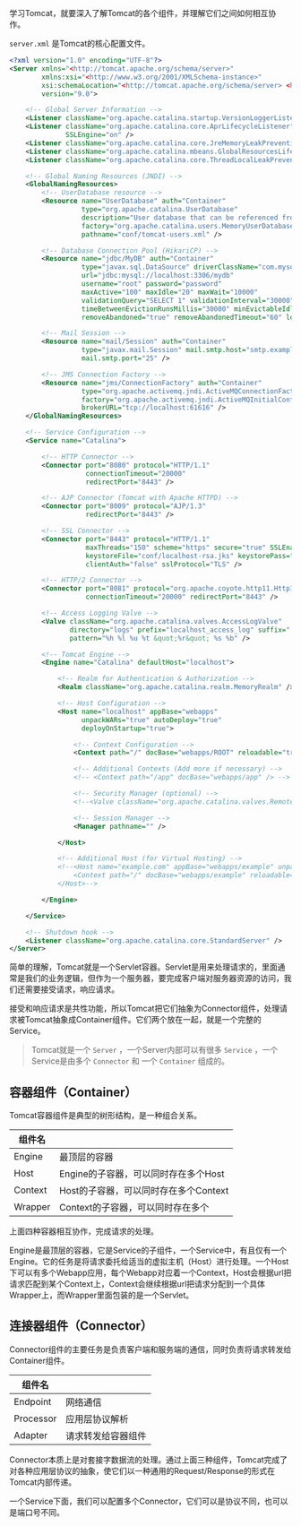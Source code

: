 学习Tomcat，就要深入了解Tomcat的各个组件，并理解它们之间如何相互协作。

`server.xml` 是Tomcat的核心配置文件。

```xml
<?xml version="1.0" encoding="UTF-8"?>
<Server xmlns="<http://tomcat.apache.org/schema/server>"
        xmlns:xsi="<http://www.w3.org/2001/XMLSchema-instance>"
        xsi:schemaLocation="<http://tomcat.apache.org/schema/server> <http://tomcat.apache.org/schema/server/server.xsd>"
        version="9.0">

    <!-- Global Server Information -->
    <Listener className="org.apache.catalina.startup.VersionLoggerListener" />
    <Listener className="org.apache.catalina.core.AprLifecycleListener"
              SSLEngine="on" />
    <Listener className="org.apache.catalina.core.JreMemoryLeakPreventionListener" />
    <Listener className="org.apache.catalina.mbeans.GlobalResourcesLifecycleListener" />
    <Listener className="org.apache.catalina.core.ThreadLocalLeakPreventionListener" />

    <!-- Global Naming Resources (JNDI) -->
    <GlobalNamingResources>
        <!-- UserDatabase resource -->
        <Resource name="UserDatabase" auth="Container"
                  type="org.apache.catalina.UserDatabase"
                  description="User database that can be referenced from web applications"
                  factory="org.apache.catalina.users.MemoryUserDatabaseFactory"
                  pathname="conf/tomcat-users.xml" />

        <!-- Database Connection Pool (HikariCP) -->
        <Resource name="jdbc/MyDB" auth="Container"
                  type="javax.sql.DataSource" driverClassName="com.mysql.cj.jdbc.Driver"
                  url="jdbc:mysql://localhost:3306/mydb"
                  username="root" password="password"
                  maxActive="100" maxIdle="20" maxWait="10000"
                  validationQuery="SELECT 1" validationInterval="30000"
                  timeBetweenEvictionRunsMillis="30000" minEvictableIdleTimeMillis="60000"
                  removeAbandoned="true" removeAbandonedTimeout="60" logAbandoned="true" />

        <!-- Mail Session -->
        <Resource name="mail/Session" auth="Container"
                  type="javax.mail.Session" mail.smtp.host="smtp.example.com"
                  mail.smtp.port="25" />

        <!-- JMS Connection Factory -->
        <Resource name="jms/ConnectionFactory" auth="Container"
                  type="org.apache.activemq.jndi.ActiveMQConnectionFactory"
                  factory="org.apache.activemq.jndi.ActiveMQInitialContextFactory"
                  brokerURL="tcp://localhost:61616" />
    </GlobalNamingResources>

    <!-- Service Configuration -->
    <Service name="Catalina">

        <!-- HTTP Connector -->
        <Connector port="8080" protocol="HTTP/1.1"
                   connectionTimeout="20000"
                   redirectPort="8443" />

        <!-- AJP Connector (Tomcat with Apache HTTPD) -->
        <Connector port="8009" protocol="AJP/1.3"
                   redirectPort="8443" />

        <!-- SSL Connector -->
        <Connector port="8443" protocol="HTTP/1.1"
                   maxThreads="150" scheme="https" secure="true" SSLEnabled="true"
                   keystoreFile="conf/localhost-rsa.jks" keystorePass="changeit"
                   clientAuth="false" sslProtocol="TLS" />

        <!-- HTTP/2 Connector -->
        <Connector port="8081" protocol="org.apache.coyote.http11.Http11Nio2Protocol"
                   connectionTimeout="20000" redirectPort="8443" />

        <!-- Access Logging Valve -->
        <Valve className="org.apache.catalina.valves.AccessLogValve"
               directory="logs" prefix="localhost_access_log" suffix=".log"
               pattern="%h %l %u %t &quot;%r&quot; %s %b" />

        <!-- Tomcat Engine -->
        <Engine name="Catalina" defaultHost="localhost">

            <!-- Realm for Authentication & Authorization -->
            <Realm className="org.apache.catalina.realm.MemoryRealm" />

            <!-- Host Configuration -->
            <Host name="localhost" appBase="webapps"
                  unpackWARs="true" autoDeploy="true"
                  deployOnStartup="true">

                <!-- Context Configuration -->
                <Context path="/" docBase="webapps/ROOT" reloadable="true" />

                <!-- Additional Contexts (Add more if necessary) -->
                <!-- <Context path="/app" docBase="webapps/app" /> -->

                <!-- Security Manager (optional) -->
                <!--<Valve className="org.apache.catalina.valves.RemoteAddrValve" allow="127\\.\\d+\\.\\d+\\.\\d+" />-->

                <!-- Session Manager -->
                <Manager pathname="" />

            </Host>

            <!-- Additional Host (for Virtual Hosting) -->
            <!--<Host name="example.com" appBase="webapps/example" unpackWARs="true" autoDeploy="true">
                <Context path="/" docBase="webapps/example" reloadable="true" />
            </Host>-->

        </Engine>

    </Service>

    <!-- Shutdown hook -->
    <Listener className="org.apache.catalina.core.StandardServer" />
</Server>

```

简单的理解，Tomcat就是一个Servlet容器。Servlet是用来处理请求的，里面通常是我们的业务逻辑，但作为一个服务器，要完成客户端对服务器资源的访问，我们还需要接受请求，响应请求。

接受和响应请求是共性功能，所以Tomcat把它们抽象为Connector组件，处理请求被Tomcat抽象成Container组件。它们两个放在一起，就是一个完整的Service。

> Tomcat就是一个 `Server` ，一个Server内部可以有很多 `Service` ，一个Service是由多个 `Connector` 和 一个 `Container` 组成的。

## 容器组件（Container）

Tomcat容器组件是典型的树形结构，是一种组合关系。

| 组件名  |                                       |
| ------- | ------------------------------------- |
| Engine  | 最顶层的容器                          |
| Host    | Engine的子容器，可以同时存在多个Host  |
| Context | Host的子容器，可以同时存在多个Context |
| Wrapper | Context的子容器，可以同时存在多个     |

上面四种容器相互协作，完成请求的处理。

Engine是最顶层的容器，它是Service的子组件，一个Service中，有且仅有一个Engine。它的任务是将请求委托给适当的虚拟主机（Host）进行处理。一个Host下可以有多个Webapp应用，每个Webapp对应着一个Context，Host会根据url把请求匹配到某个Context上，Context会继续根据url把请求分配到一个具体Wrapper上，而Wrapper里面包装的是一个Servlet。

## 连接器组件（Connector）

Connector组件的主要任务是负责客户端和服务端的通信，同时负责将请求转发给Container组件。

| 组件名    |                    |
| --------- | ------------------ |
| Endpoint  | 网络通信           |
| Processor | 应用层协议解析     |
| Adapter   | 请求转发给容器组件 |

Connector本质上是对套接字数据流的处理。通过上面三种组件，Tomcat完成了对各种应用层协议的抽象，使它们以一种通用的Request/Response的形式在Tomcat内部传递。

一个Service下面，我们可以配置多个Connector，它们可以是协议不同，也可以是端口号不同。
